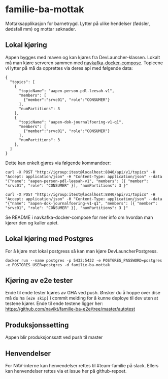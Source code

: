 # familie-ba-mottak
Mottaksapplikasjon for barnetrygd. Lytter på ulike hendelser (fødsler, dødsfall mm) og mottar søknader. 

## Lokal kjøring
Appen bygges med maven og kan kjøres fra DevLauncher-klassen. Lokalt må man kjøre serveren sammen med [navkafka-docker-compose][1]. Topicene vi lytter på må da opprettes via deres api med følgende data:
```
{
  "topics": [
    {
      "topicName": "aapen-person-pdl-leesah-v1",
      "members": [
        {"member":"srvc01", "role":"CONSUMER"}
      ],
      "numPartitions": 3
    },
    {
      "topicName": "aapen-dok-journalfoering-v1-q1",
      "members": [
        {"member":"srvc01", "role":"CONSUMER"}
      ],
      "numPartitions": 3
    },
  ]
}
```
Dette kan enkelt gjøres via følgende kommandoer:
```
curl -X POST "http://igroup:itest@localhost:8840/api/v1/topics" -H "Accept: application/json" -H "Content-Type: application/json" --data "{"name": "aapen-person-pdl-leesah-v1", "members": [{ "member": "srvc01", "role": "CONSUMER" }], "numPartitions": 3 }"

curl -X POST "http://igroup:itest@localhost:8840/api/v1/topics" -H "Accept: application/json" -H "Content-Type: application/json" --data "{"name": "aapen-dok-journalfoering-v1-q1", "members": [{ "member": "srvc01", "role": "CONSUMER" }], "numPartitions": 3 }"
```

Se README i navkafka-docker-compose for mer info om hvordan man kjører den og kaller apiet.

## Lokal kjøring med Postgres
For å kjøre mot lokal postgress så kan man kjøre DevLauncherPostgress.
```
docker run --name postgres -p 5432:5432 -e POSTGRES_PASSWORD=postgres -e POSTGRES_USER=postgres -d familie-ba-mottak
```

## Kjøring av e2e tester
Ende til ende tester kjøres av GHA ved push. Ønsker du å hoppe over dise må du ha `[e2e skip]` i commit melding for å kunne deploye til dev uten at testene kjører.
Ende til ende testene ligger her: https://github.com/navikt/familie-ba-e2e/tree/master/autotest 

## Produksjonssetting
Appen blir produksjonssatt ved push til master

## Henvendelser
For NAV-interne kan henvendelser rettes til #team-familie på slack. Ellers kan henvendelser rettes via et issue her på github-repoet.

[1]: https://github.com/navikt/navkafka-docker-compose
